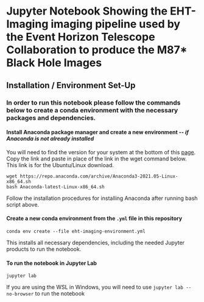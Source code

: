 # Jupyter Notebook Showing the EHT-Imaging imaging pipeline used by the Event Horizon Telescope Collaboration to produce the M87* Black Hole Images

## Installation / Environment Set-Up
### In order to run this notebook please follow the commands below to create a conda environment with the necessary packages and dependencies.
#### __Install Anaconda package manager and create a new environment__ -- _if Anaconda is not already installed_
You will need to find the version for your system at the bottom of this [page](https://www.anaconda.com/products/individual).
Copy the link and paste in place of the link in the wget command below. This link is for the Ubuntu/Linux download.
```
wget https://repo.anaconda.com/archive/Anaconda3-2021.05-Linux-x86_64.sh
bash Anaconda-latest-Linux-x86_64.sh
```
Follow the installation procedures for installing Anaconda after running bash script above.

#### __Create a new conda environment from the `.yml` file in this repository__
```
conda env create --file eht-imaging-environment.yml
```
This installs all necessary dependencies, including the needed Jupyter products to run the notebook.
#### __To run the notebook in Jupyter Lab__
```
jupyter lab
```
If you are using the WSL in Windows, you will need to use `jupyter lab --no-browser` to run the notebook
